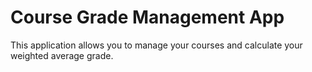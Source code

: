 # Course Grade Management App

This application allows you to manage your courses and calculate your weighted average grade.
